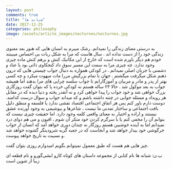 ```yaml
---
layout: post
comments: true
title: "شبانه ها"
date: 2017-12-25
categories: philosophy
image: /assets/article_images/nocturnes/nocturnes.jpg
---
```



به درستی معنای زندگی را نمیدانم. رشک میبرم به انسان هایی که هنوز بعد معنوی زندگی خود را از دست نداده اند . سال هاست که  مرا به شکل ربات بی احساس میبینند خودم هم دیگر باورم شده است که خارج از این مکانیک کنش و برهم کنش ماده چیزی وجود ندارد. چه چیزی مرا به سمت این مسیر سوق داد کنجکاوی ذاتی بود یا عناد و دشمنی با جریان اصلی نمیدانم . در کودکی همواره به دنبال جواب چیستی هایی که درون ذهنم شکل میگرفت میگشتم . جهان با تمام بزرگیش مررا مات مبهوت میکرد و چه کسی بهتر از پدر و مادر و مربیان و آموزگارانم تا جواب سلسه چرایی های مرا بدهند اما همیشه جواب به بعد موکول شد . حالا ۲۳ ساله هستم نه کودکی خرده پا که بتوان گفت روزگاری بزرگ خواهی شد و خود جواب را پیدا خواهی کرد و نه آنقدر پخته و دنیا دیده که در مقابل هر رویداد و مسئله جوابی در چنته داشته باشم و که میداند جواب و سوال درست کدامند.
دوست دارم باور کنم پس هر اتفاق اجتماعی اقتصاد نقشی ندارد یا فلسفه و منطق دلیل بافت اجتماعی و ساختار تمدنی ما نیست ، شاعرها و بیوشیمی به وجود آورنده عشق نیستند و اراده و اختیار به معنای واقعی کلمه وجود دارد. اما حقیقت چیزی نیست که بتوانم آن را مخفی کنم یا با سرگرم کردن خود منکر آن شوم ، افیون و می هم دوای درد نمیدانم اما به آینده خوشبین هستم روزگار نه چندان دوری خواهد آمد که انسان از خواب خرگوشی خود بیدار خواهد شد و آنجاست که در جعبه گربه شرودینگر گشوده خواهد شد و نسبیت به تاریخ خواهد پیوست. 

 چیز هایی هم هست که طبق معمول نمیتوانم بگویم امیدوارم روزی بتوان گفت.

پ.ن: شبانه ها نام کتابی از مجموعه داستان های کوتاه کازو ایشی‌گورو و نام قطعه ای زیبا از شوپن است 
